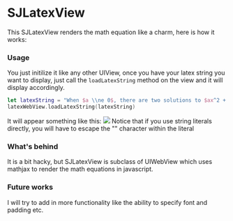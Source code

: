 # SJLatexView
This SJLatexView renders the math equation like a charm, here is how it works: 

### Usage
You just initilize it like any other UIView, once you have your latex string you want to display, just call the  `loadLatexString` method on the view and it will display accordingly. 
```swift
let latexString = "When $a \\ne 0$, there are two solutions to $ax^2 + bx + c = 0$ and they are$$x = {-b \\pm \\sqrt{b^2-4ac} \\over 2a}.$$"
latexWebView.loadLatexString(latexString)
```
It will appear something like this: 
![](https://dl.dropboxusercontent.com/u/76177422/sjlatex.png)
Notice that if you use string literals directly, you will have to escape the "\" character within the literal
### What's behind
It is a bit hacky, but SJLatexView is subclass of UIWebView which uses mathjax to render the math equations in javascript. 

### Future works
I will try to add in more functionality like the ability to specify font and padding etc. 
